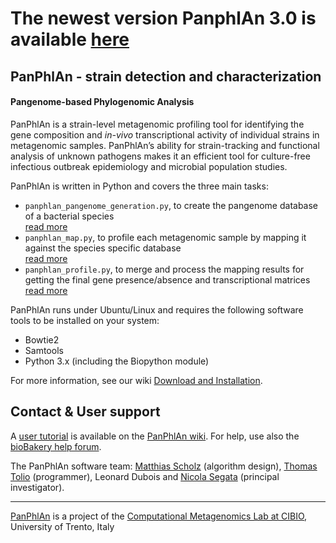 # The newest version PanphlAn 3.0 is available [here](https://github.com/SegataLab/panphlan/tree/3.0)


## PanPhlAn - strain detection and characterization

#### Pangenome-based Phylogenomic Analysis

PanPhlAn is a strain-level metagenomic profiling tool
for identifying the gene composition and *in-vivo* transcriptional activity of individual strains
in metagenomic samples. PanPhlAn’s ability for strain-tracking and functional analysis of unknown
pathogens makes it an efficient tool for culture-free infectious outbreak epidemiology and
microbial population studies.

PanPhlAn is written in Python and covers the three main tasks:

* `panphlan_pangenome_generation.py`, to create the pangenome database of a bacterial species  
  [read more](https://github.com/SegataLab/panphlan/wiki/Pangenome-generation)
* `panphlan_map.py`, to profile each metagenomic sample by mapping it against the species specific database  
  [read more](https://github.com/SegataLab/panphlan/wiki/PanPhlAn-mapping)
* `panphlan_profile.py`, to merge and process the mapping results for getting the final gene presence/absence and transcriptional matrices  
  [read more](https://github.com/SegataLab/panphlan/wiki/PanPhlAn-profiling)



PanPhlAn runs under Ubuntu/Linux and requires the following software tools to be installed on your system:

* Bowtie2
* Samtools
* Python 3.x (including the Biopython module)

For more information, see our wiki [Download and Installation](https://github.com/SegataLab/panphlan/wiki#download-the-panphlan-software).

## Contact & User support ##

A [user tutorial](https://github.com/SegataLab/panphlan/wiki/Tutorial) is available on the [PanPhlAn wiki](https://github.com/SegataLab/panphlan/wiki). For help, use also the [bioBakery help forum](https://forum.biobakery.org/).


The PanPhlAn software team: [Matthias Scholz](http://www.matthias-scholz.de/) (algorithm design), [Thomas Tolio](https://www.linkedin.com/in/thomastolio) (programmer), Leonard Dubois and [Nicola Segata](http://segatalab.cibio.unitn.it/) (principal investigator).  

----

[PanPhlAn](http://segatalab.cibio.unitn.it/tools/panphlan/) is a project of the [Computational Metagenomics Lab at CIBIO](http://segatalab.cibio.unitn.it/), University of Trento, Italy
